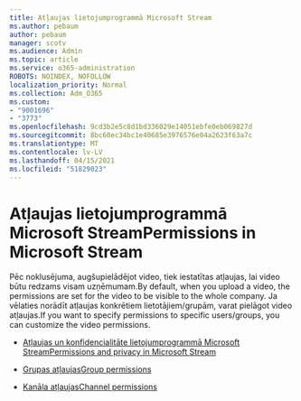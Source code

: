 ```yaml
---
title: Atļaujas lietojumprogrammā Microsoft Stream
ms.author: pebaum
author: pebaum
manager: scotv
ms.audience: Admin
ms.topic: article
ms.service: o365-administration
ROBOTS: NOINDEX, NOFOLLOW
localization_priority: Normal
ms.collection: Adm_O365
ms.custom:
- "9001696"
- "3773"
ms.openlocfilehash: 9cd3b2e5c8d1bd336029e14051ebfe0eb069827d
ms.sourcegitcommit: 8bc60ec34bc1e40685e3976576e04a2623f63a7c
ms.translationtype: MT
ms.contentlocale: lv-LV
ms.lasthandoff: 04/15/2021
ms.locfileid: "51829023"
---
```

# <a name="permissions-in-microsoft-stream"></a><span data-ttu-id="8278f-102">Atļaujas lietojumprogrammā Microsoft Stream</span><span class="sxs-lookup"><span data-stu-id="8278f-102">Permissions in Microsoft Stream</span></span>

<span data-ttu-id="8278f-103">Pēc noklusējuma, augšupielādējot video, tiek iestatītas atļaujas, lai video būtu redzams visam uzņēmumam.</span><span class="sxs-lookup"><span data-stu-id="8278f-103">By default, when you upload a video, the permissions are set for the video to be visible to the whole company.</span></span> <span data-ttu-id="8278f-104">Ja vēlaties norādīt atļaujas konkrētiem lietotājiem/grupām, varat pielāgot video atļaujas.</span><span class="sxs-lookup"><span data-stu-id="8278f-104">If you want to specify permissions to specific users/groups, you can customize the video permissions.</span></span>

- [<span data-ttu-id="8278f-105">Atļaujas un konfidencialitāte lietojumprogrammā Microsoft Stream</span><span class="sxs-lookup"><span data-stu-id="8278f-105">Permissions and privacy in Microsoft Stream</span></span>](https://docs.microsoft.com/stream/portal-permissions)

- [<span data-ttu-id="8278f-106">Grupas atļaujas</span><span class="sxs-lookup"><span data-stu-id="8278f-106">Group permissions</span></span>](https://docs.microsoft.com/stream/portal-permissions#group-permissions)

- [<span data-ttu-id="8278f-107">Kanāla atļaujas</span><span class="sxs-lookup"><span data-stu-id="8278f-107">Channel permissions</span></span>](https://docs.microsoft.com/stream/portal-permissions#channel-permissions)